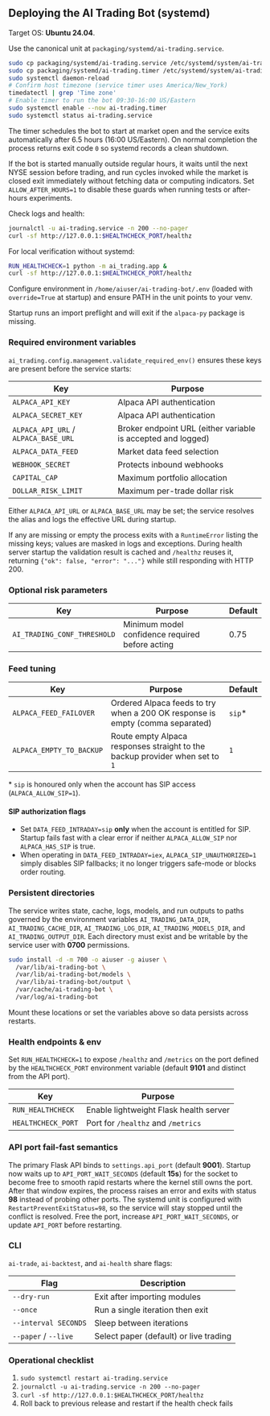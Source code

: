 ## Deploying the AI Trading Bot (systemd)

Target OS: **Ubuntu 24.04**.

Use the canonical unit at `packaging/systemd/ai-trading.service`.

```bash
sudo cp packaging/systemd/ai-trading.service /etc/systemd/system/ai-trading.service
sudo cp packaging/systemd/ai-trading.timer /etc/systemd/system/ai-trading.timer
sudo systemctl daemon-reload
# Confirm host timezone (service timer uses America/New_York)
timedatectl | grep 'Time zone'
# Enable timer to run the bot 09:30-16:00 US/Eastern
sudo systemctl enable --now ai-trading.timer
sudo systemctl status ai-trading.service
```

The timer schedules the bot to start at market open and the service exits automatically after 6.5 hours (16:00 US/Eastern). On normal completion the process returns exit code `0` so systemd records a clean shutdown.

If the bot is started manually outside regular hours, it waits until the next
NYSE session before trading, and run cycles invoked while the market is closed
exit immediately without fetching data or computing indicators. Set
`ALLOW_AFTER_HOURS=1` to disable these guards when running tests or after-hours
experiments.

Check logs and health:

```bash
journalctl -u ai-trading.service -n 200 --no-pager
curl -sf http://127.0.0.1:$HEALTHCHECK_PORT/healthz
```

For local verification without systemd:

```bash
RUN_HEALTHCHECK=1 python -m ai_trading.app &
curl -sf http://127.0.0.1:$HEALTHCHECK_PORT/healthz
```

Configure environment in `/home/aiuser/ai-trading-bot/.env` (loaded with `override=True` at startup) and ensure PATH in the unit points to your venv.

Startup runs an import preflight and will exit if the `alpaca-py` package is missing.

### Required environment variables

`ai_trading.config.management.validate_required_env()` ensures these keys are
present before the service starts:

| Key | Purpose |
| --- | --- |
| `ALPACA_API_KEY` | Alpaca API authentication |
| `ALPACA_SECRET_KEY` | Alpaca API authentication |
| `ALPACA_API_URL` / `ALPACA_BASE_URL` | Broker endpoint URL (either variable is accepted and logged) |
| `ALPACA_DATA_FEED` | Market data feed selection |
| `WEBHOOK_SECRET` | Protects inbound webhooks |
| `CAPITAL_CAP` | Maximum portfolio allocation |
| `DOLLAR_RISK_LIMIT` | Maximum per-trade dollar risk |

Either `ALPACA_API_URL` or `ALPACA_BASE_URL` may be set; the service resolves the
alias and logs the effective URL during startup.

If any are missing or empty the process exits with a `RuntimeError` listing the
missing keys; values are masked in logs and exceptions. During health server
startup the validation result is cached and `/healthz` reuses it, returning
`{"ok": false, "error": "..."}` while still responding with HTTP 200.

### Optional risk parameters

| Key | Purpose | Default |
| --- | --- | --- |
| `AI_TRADING_CONF_THRESHOLD` | Minimum model confidence required before acting | 0.75 |

### Feed tuning

| Key | Purpose | Default |
| --- | --- | --- |
| `ALPACA_FEED_FAILOVER` | Ordered Alpaca feeds to try when a 200 OK response is empty (comma separated) | `sip`* |
| `ALPACA_EMPTY_TO_BACKUP` | Route empty Alpaca responses straight to the backup provider when set to `1` | `1` |

\* `sip` is honoured only when the account has SIP access (`ALPACA_ALLOW_SIP=1`).

#### SIP authorization flags

- Set `DATA_FEED_INTRADAY=sip` **only** when the account is entitled for SIP. Startup fails fast with a clear error if neither `ALPACA_ALLOW_SIP` nor `ALPACA_HAS_SIP` is true.
- When operating in `DATA_FEED_INTRADAY=iex`, `ALPACA_SIP_UNAUTHORIZED=1` simply disables SIP fallbacks; it no longer triggers safe-mode or blocks order routing.

### Persistent directories

The service writes state, cache, logs, models, and run outputs to paths governed by the environment variables `AI_TRADING_DATA_DIR`, `AI_TRADING_CACHE_DIR`, `AI_TRADING_LOG_DIR`, `AI_TRADING_MODELS_DIR`, and `AI_TRADING_OUTPUT_DIR`.
Each directory must exist and be writable by the service user with **0700** permissions.

```bash
sudo install -d -m 700 -o aiuser -g aiuser \
  /var/lib/ai-trading-bot \
  /var/lib/ai-trading-bot/models \
  /var/lib/ai-trading-bot/output \
  /var/cache/ai-trading-bot \
  /var/log/ai-trading-bot
```

Mount these locations or set the variables above so data persists across restarts.

### Health endpoints & env

Set `RUN_HEALTHCHECK=1` to expose `/healthz` and `/metrics` on the port defined by the `HEALTHCHECK_PORT` environment variable (default **9101** and distinct from the API port).

| Key | Purpose |
| --- | --- |
| `RUN_HEALTHCHECK` | Enable lightweight Flask health server |
| `HEALTHCHECK_PORT` | Port for `/healthz` and `/metrics` |

### API port fail-fast semantics

The primary Flask API binds to `settings.api_port` (default **9001**). Startup now waits up to `API_PORT_WAIT_SECONDS` (default **15s**) for the socket to become free to smooth rapid restarts where the kernel still owns the port. After that window expires, the process raises an error and exits with status **98** instead of probing other ports. The systemd unit is configured with `RestartPreventExitStatus=98`, so the service will stay stopped until the conflict is resolved. Free the port, increase `API_PORT_WAIT_SECONDS`, or update `API_PORT` before restarting.

### CLI

`ai-trade`, `ai-backtest`, and `ai-health` share flags:

| Flag | Description |
| ---- | ----------- |
| `--dry-run` | Exit after importing modules |
| `--once` | Run a single iteration then exit |
| `--interval SECONDS` | Sleep between iterations |
| `--paper` / `--live` | Select paper (default) or live trading |

### Operational checklist

1. `sudo systemctl restart ai-trading.service`
2. `journalctl -u ai-trading.service -n 200 --no-pager`
3. `curl -sf http://127.0.0.1:$HEALTHCHECK_PORT/healthz`
4. Roll back to previous release and restart if the health check fails
